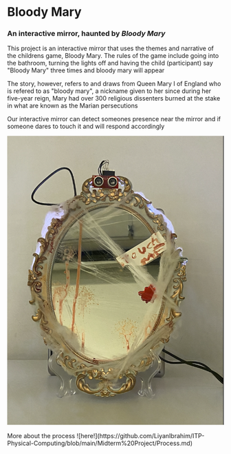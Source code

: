 <h1> Bloody Mary </h1>
<h3> An interactive mirror, haunted by <i> Bloody Mary</i> </h3>
<p> This project is an interactive mirror that uses the themes and narrative of the childrens game, Bloody Mary. The rules of the game include going into the bathroom, turning the lights off and having the child (participant) say "Bloody Mary" three times and bloody mary will appear </p>
<p> The story, however, refers to and draws from Queen Mary I of England who is refered to as "bloody mary", a nickname given to her since during her five-year reign, Mary had over 300 religious dissenters burned at the stake in what are known as the Marian persecutions</p>
<p> Our interactive mirror can detect someones presence near the mirror and if someone dares to touch it and will respond accordingly</p>

![](https://github.com/LiyanIbrahim/ITP-Physical-Computing/blob/main/Midterm%20Project/Screenshot%202023-10-29%20at%208.01.56%20PM.png)
<p>More about the process ![here!](https://github.com/LiyanIbrahim/ITP-Physical-Computing/blob/main/Midterm%20Project/Process.md) </p>
